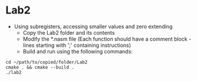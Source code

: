 # Lab2

* Using subregisters, accessing smaller values and zero extending
    * Copy the Lab2 folder and its contents
    * Modify the *.nasm file (Each function should have a comment block - lines starting with ';' containing instructions)
    * Build and run using the following commands:

```
cd ~/path/to/copied/folder/Lab2
cmake . && cmake --build .
./lab2
```